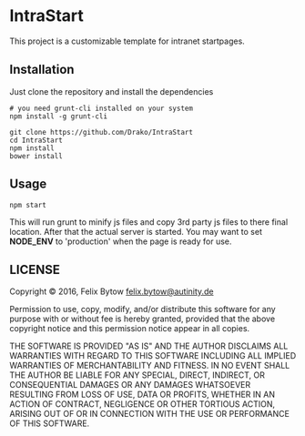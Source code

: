 # IntraStart

This project is a customizable template for intranet startpages.

## Installation

Just clone the repository and install the dependencies
```
# you need grunt-cli installed on your system
npm install -g grunt-cli

git clone https://github.com/Drako/IntraStart
cd IntraStart
npm install
bower install
```

## Usage

```
npm start
```

This will run grunt to minify js files and copy 3rd party js files to there
final location. After that the actual server is started.
You may want to set **NODE_ENV** to 'production' when the page is ready for use.

## LICENSE

Copyright © 2016, Felix Bytow <felix.bytow@autinity.de>

Permission to use, copy, modify, and/or distribute this software for any
purpose with or without fee is hereby granted, provided that the above
copyright notice and this permission notice appear in all copies.

THE SOFTWARE IS PROVIDED "AS IS" AND THE AUTHOR DISCLAIMS ALL WARRANTIES
WITH REGARD TO THIS SOFTWARE INCLUDING ALL IMPLIED WARRANTIES OF
MERCHANTABILITY AND FITNESS. IN NO EVENT SHALL THE AUTHOR BE LIABLE FOR
ANY SPECIAL, DIRECT, INDIRECT, OR CONSEQUENTIAL DAMAGES OR ANY DAMAGES
WHATSOEVER RESULTING FROM LOSS OF USE, DATA OR PROFITS, WHETHER IN AN
ACTION OF CONTRACT, NEGLIGENCE OR OTHER TORTIOUS ACTION, ARISING OUT OF
OR IN CONNECTION WITH THE USE OR PERFORMANCE OF THIS SOFTWARE.
